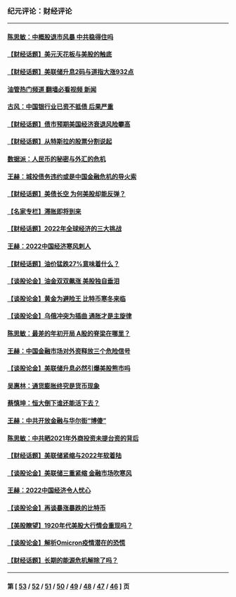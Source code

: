### 纪元评论：财经评论
---
#### [陈思敏：中概股退市风暴 中共稳得住吗](../../pages/nsc1026/n13738978.md?05240330) 
#### [【财经话题】美元天花板与美股的触底](../../pages/nsc1026/n13736495.md?05240330) 
#### [【财经话题】美联储升息2码与道指大涨932点](../../pages/nsc1026/n13727377.md?05240330) 
#### [油管热门频道 翻墙必看视频 新闻](ok?05240330)
#### [古风：中国银行业已资不抵债 后果严重](../../pages/nsc1026/n13726111.md?05240330) 
#### [【财经话题】债市预期美国经济衰退风险攀高](../../pages/nsc1026/n13698043.md?05240330) 
#### [【财经话题】从特斯拉的股票分割说起](../../pages/nsc1026/n13679733.md?05240330) 
#### [数据派：人民币的秘密与外汇的危机](../../pages/nsc1026/n13667092.md?05240330) 
#### [王赫：城投债务违约或是中国金融危机的导火索](../../pages/nsc1026/n13665322.md?05240330) 
#### [【财经话题】美债长空 为何美股却能反弹？](../../pages/nsc1026/n13665895.md?05240330) 
#### [【名家专栏】滞胀即将到来](../../pages/nsc1026/n13658171.md?05240330) 
#### [【财经话题】2022年全球经济的三大挑战](../../pages/nsc1026/n13654423.md?05240330) 
#### [王赫：2022中国经济寒风刺人](../../pages/nsc1026/n13651403.md?05240330) 
#### [【财经话题】油价猛跌27%意味着什么？](../../pages/nsc1026/n13648767.md?05240330) 
#### [【谈股论金】油金双双飙涨 美股独自垂泪](../../pages/nsc1026/n13631742.md?05240330) 
#### [【谈股论金】黄金为避险王 比特币寒冬来临](../../pages/nsc1026/n13600406.md?05240330) 
#### [【谈股论金】乌俄冲突为插曲 通胀才是主旋律](../../pages/nsc1026/n13576797.md?05240330) 
#### [陈思敏：最差的年初开局 A股的脊梁在哪里？](../../pages/nsc1026/n13558359.md?05240330) 
#### [王赫：中国金融市场对外资释放三个危险信号](../../pages/nsc1026/n13546389.md?05240330) 
#### [【谈股论金】美联储升息必然引爆美股熊市吗](../../pages/nsc1026/n13519194.md?05240330) 
#### [吴惠林：通货膨胀终究是货币现象](../../pages/nsc1026/n13512979.md?05240330) 
#### [蔡慎坤：恒大倒下谁还能活下去？](../../pages/nsc1026/n13501831.md?05240330) 
#### [王赫：中共开放金融与华尔街“博傻”](../../pages/nsc1026/n13501138.md?05240330) 
#### [陈思敏：中共晒2021年外商投资未提台资的背后](../../pages/nsc1026/n13501057.md?05240330) 
#### [【财经话题】美联储紧缩与2022年软着陆](../../pages/nsc1026/n13498354.md?05240330) 
#### [【谈股论金】美联储三重紧缩 金融市场吹寒风](../../pages/nsc1026/n13487202.md?05240330) 
#### [王赫：2022中国经济令人忧心](../../pages/nsc1026/n13480433.md?05240330) 
#### [【谈股论金】再谈暴涨暴跌的比特币](../../pages/nsc1026/n13428036.md?05240330) 
#### [【美股瞭望】1920年代美股大行情会重现吗？](../../pages/nsc1026/n13425425.md?05240330) 
#### [【谈股论金】解析Omicron疫情潜在的恐慌](../../pages/nsc1026/n13403704.md?05240330) 
#### [【财经话题】长期的能源危机解除了吗？](../../pages/nsc1026/n13378041.md?05240330) 

---
#### 第 [ [53](./53.md?05240330) / [52](./52.md?05240330) / [51](./51.md?05240330) / [50](./50.md?05240330) / [49](./49.md?05240330) / [48](./48.md?05240330) / [47](./47.md?05240330) / [46](./46.md?05240330) ] 页
